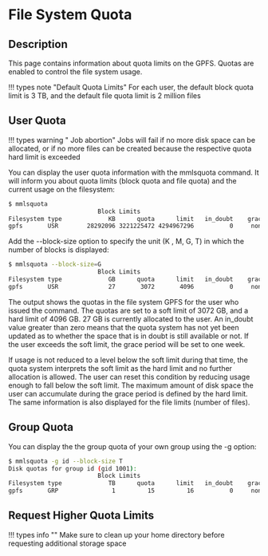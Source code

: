 # File System Quota

## Description

This page contains information about quota limits on the GPFS. Quotas are enabled to control the file system usage.

!!! types note "Default Quota Limits"
    For each user, the default block quota limit is 3 TB, and the default file quota limit is 2 million files

## User Quota

!!! types warning " Job abortion"
    Jobs will fail if no more disk space can be allocated, or if no more files can be created because the respective quota hard limit is exceeded 

You can display the user quota information with the mmlsquota command. It will inform you about quota limits (block quota and file quota) and the current usage on the filesystem:  


```Bash
$ mmlsquota
                         Block Limits                                    |     File Limits
Filesystem type             KB      quota      limit   in_doubt    grace |    files   quota    limit in_doubt    grace  Remarks
gpfs       USR        28292096 3221225472 4294967296          0     none |   136704 2000000  3000000        0     none
```

Add the --block-size option to specify the unit (K , M, G, T) in which the number of blocks is displayed:

```Bash
$ mmlsquota --block-size=G
                         Block Limits                                    |     File Limits
Filesystem type             GB      quota      limit   in_doubt    grace |    files   quota    limit in_doubt    grace  Remarks
gpfs       USR              27       3072       4096          0     none |   136704 2000000  3000000        0     none
```

The output shows the quotas in the file system GPFS for the user who issued the command. The quotas are set to a soft limit of 3072 GB, and a hard limit of 4096 GB. 27 GB is currently allocated to the user. An in_doubt value greater than zero means that the quota system has not yet been updated as to whether the space that is in doubt is still available or not. If the user exceeds the soft limit, the grace period will be set to one week.

If usage is not reduced to a level below the soft limit during that time, the quota system interprets the soft limit as the hard limit and no further allocation is allowed. The user can reset this condition by reducing usage enough to fall below the soft limit. The maximum amount of disk space the user can accumulate during the grace period is defined by the hard limit. The same information is also displayed for the file limits (number of files).

## Group Quota

You can display the the group quota of your own group using the -g option:

```Bash
$ mmlsquota -g id --block-size T
Disk quotas for group id (gid 1001):
                         Block Limits                                    |     File Limits
Filesystem type             TB      quota      limit   in_doubt    grace |    files   quota    limit in_doubt    grace  Remarks
gpfs       GRP               1         15         16          0     none |  2232666 10000000 12000000        0     none
```

## Request Higher Quota Limits

!!! types info ""
    Make sure to clean up your home directory before requesting additional storage space

